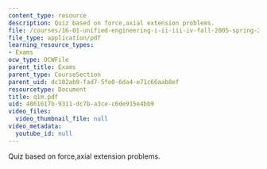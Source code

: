 ```yaml
---
content_type: resource
description: Quiz based on force,axial extension problems.
file: /courses/16-01-unified-engineering-i-ii-iii-iv-fall-2005-spring-2006/4861617b9311dc7ba3cec6de915e4bb9_q1m.pdf
file_type: application/pdf
learning_resource_types:
- Exams
ocw_type: OCWFile
parent_title: Exams
parent_type: CourseSection
parent_uid: dc102ab9-fad7-5fe0-6da4-e71c66aab8ef
resourcetype: Document
title: q1m.pdf
uid: 4861617b-9311-dc7b-a3ce-c6de915e4bb9
video_files:
  video_thumbnail_file: null
video_metadata:
  youtube_id: null
---
```

Quiz based on force,axial extension problems.